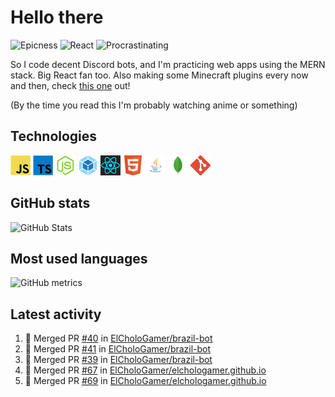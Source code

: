 # Hello there

![Epicness](https://img.shields.io/badge/Epicness-69%25-brightgreen)
![React](https://img.shields.io/badge/React-good-blue)
![Procrastinating](https://img.shields.io/badge/Procrastinating-always-red)

So I code decent Discord bots, and I'm practicing web apps using the MERN stack. Big React fan too.
Also making some Minecraft plugins every now and then, check [this one][userlogin] out!

(By the time you read this I'm probably watching anime or something)

## Technologies

![JavaScript][javascript]
![TypeScript][typescript]
![Node.js][node]
![Webpack][webpack]
![React][react]
![HTML][html]
![Java][java]
![MongoDB][mongodb]
![Git][git]

## GitHub stats

![GitHub Stats](https://github-readme-stats.vercel.app/api?username=ElCholoGamer&theme=tokyonight)

## Most used languages

![GitHub metrics](https://metrics.lecoq.io/ElCholoGamer?template=terminal&base.header=0&base.activity=0&base.community=0&base.repositories=0&base.metadata=0&languages=1)

## Latest activity

<!--START_SECTION:activity-->

1. 🎉 Merged PR [#40](https://github.com/ElCholoGamer/brazil-bot/pull/40) in [ElCholoGamer/brazil-bot](https://github.com/ElCholoGamer/brazil-bot)
2. 🎉 Merged PR [#41](https://github.com/ElCholoGamer/brazil-bot/pull/41) in [ElCholoGamer/brazil-bot](https://github.com/ElCholoGamer/brazil-bot)
3. 🎉 Merged PR [#39](https://github.com/ElCholoGamer/brazil-bot/pull/39) in [ElCholoGamer/brazil-bot](https://github.com/ElCholoGamer/brazil-bot)
4. 🎉 Merged PR [#67](https://github.com/ElCholoGamer/elchologamer.github.io/pull/67) in [ElCholoGamer/elchologamer.github.io](https://github.com/ElCholoGamer/elchologamer.github.io)
5. 🎉 Merged PR [#69](https://github.com/ElCholoGamer/elchologamer.github.io/pull/69) in [ElCholoGamer/elchologamer.github.io](https://github.com/ElCholoGamer/elchologamer.github.io)
<!--END_SECTION:activity-->

[userlogin]: https://www.spigotmc.org/resources/userlogin.80669/
[javascript]: https://raw.githubusercontent.com/ElCholoGamer/ElCholoGamer/master/icons/javascript.png
[typescript]: https://raw.githubusercontent.com/ElCholoGamer/ElCholoGamer/master/icons/typescript.png
[java]: https://raw.githubusercontent.com/ElCholoGamer/ElCholoGamer/master/icons/java.png
[node]: https://raw.githubusercontent.com/ElCholoGamer/ElCholoGamer/master/icons/node.png
[react]: https://raw.githubusercontent.com/ElCholoGamer/ElCholoGamer/master/icons/react.png
[webpack]: https://raw.githubusercontent.com/ElCholoGamer/ElCholoGamer/master/icons/webpack.png
[html]: https://raw.githubusercontent.com/ElCholoGamer/ElCholoGamer/master/icons/html.png
[git]: https://raw.githubusercontent.com/ElCholoGamer/ElCholoGamer/master/icons/git.png
[mongodb]: https://raw.githubusercontent.com/ElCholoGamer/ElCholoGamer/master/icons/mongodb.png
